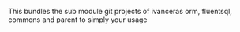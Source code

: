 This bundles the sub module git projects of ivanceras orm, fluentsql, commons and parent to simply your usage
